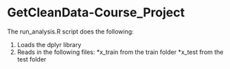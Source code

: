 # GetCleanData-Course_Project
The run_analysis.R script does the following:
1. Loads the dplyr library
2. Reads in the following files:
  *x_train from the train folder
  *x_test from the test folder
  
